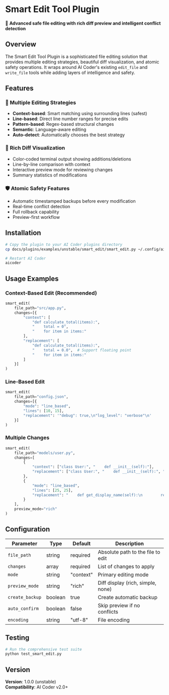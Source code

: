 # Smart Edit Tool Plugin

🚀 **Advanced safe file editing with rich diff preview and intelligent conflict detection**

## Overview

The Smart Edit Tool Plugin is a sophisticated file editing solution that provides multiple editing strategies, beautiful diff visualization, and atomic safety operations. It wraps around AI Coder's existing `edit_file` and `write_file` tools while adding layers of intelligence and safety.

## Features

### 🎯 Multiple Editing Strategies
- **Context-based**: Smart matching using surrounding lines (safest)
- **Line-based**: Direct line number ranges for precise edits
- **Pattern-based**: Regex-based structural changes
- **Semantic**: Language-aware editing
- **Auto-detect**: Automatically chooses the best strategy

### 🌈 Rich Diff Visualization
- Color-coded terminal output showing additions/deletions
- Line-by-line comparison with context
- Interactive preview mode for reviewing changes
- Summary statistics of modifications

### 🛡️ Atomic Safety Features
- Automatic timestamped backups before every modification
- Real-time conflict detection
- Full rollback capability
- Preview-first workflow

## Installation

```bash
# Copy the plugin to your AI Coder plugins directory
cp docs/plugins/examples/unstable/smart_edit/smart_edit.py ~/.config/aicoder/plugins/

# Restart AI Coder
aicoder
```

## Usage Examples

### Context-Based Edit (Recommended)
```python
smart_edit(
    file_path="src/app.py",
    changes=[{
        "context": [
            "def calculate_total(items):",
            "    total = 0",
            "    for item in items:"
        ],
        "replacement": [
            "def calculate_total(items):", 
            "    total = 0.0",  # Support floating point
            "    for item in items:"
        ]
    }]
)
```

### Line-Based Edit
```python
smart_edit(
    file_path="config.json",
    changes=[{
        "mode": "line_based",
        "lines": [10, 15],
        "replacement": '"debug": true,\n"log_level": "verbose"\n'
    }]
)
```

### Multiple Changes
```python
smart_edit(
    file_path="models/user.py",
    changes=[
        {
            "context": ["class User:", "    def __init__(self):"],
            "replacement": ["class User:", "    def __init__(self):", "        self.created_at = datetime.now()"]
        },
        {
            "mode": "line_based", 
            "lines": [25, 25],
            "replacement": "    def get_display_name(self):\n        return f'{self.first_name} {self.last_name}'\n"
        }
    ],
    preview_mode="rich"
)
```

## Configuration

| Parameter | Type | Default | Description |
|-----------|------|---------|-------------|
| `file_path` | string | required | Absolute path to the file to edit |
| `changes` | array | required | List of changes to apply |
| `mode` | string | "context" | Primary editing mode |
| `preview_mode` | string | "rich" | Diff display (rich, simple, none) |
| `create_backup` | boolean | true | Create automatic backup |
| `auto_confirm` | boolean | false | Skip preview if no conflicts |
| `encoding` | string | "utf-8" | File encoding |

## Testing

```bash
# Run the comprehensive test suite
python test_smart_edit.py
```

## Version

**Version**: 1.0.0 (unstable)  
**Compatibility**: AI Coder v2.0+